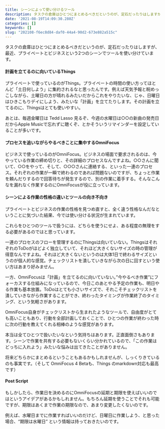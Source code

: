 ```yaml
---
title: シーンによって使い分けるツール
description: タスクの倉庫はひとつにまとめるべきだというのが、定石だったりはしますが、最近、プライベートとビジネスという2つのシーンでツールを使い分けています。
date: '2021-08-19T14:09:30.280Z'
categories: []
keywords: []
slug: "202108-f6ec8d84-daf0-44a4-90d2-673e882a515c"
---
```

タスクの倉庫はひとつにまとめるべきだというのが、定石だったりはしますが、最近、プライベートとビジネスという2つのシーンでツールを使い分けています。

#### 計画を立てるのに向いているThings

プライベートで使っているのがThings。プライベートの時間の使い方ってほとんど「土日何しよう」に集約されるなと思ったんです。例えば天気予報と睨めっこしながら、土曜日の方が晴れるみたいだからこれをやりたいな、じゃ、日曜日はひきこもりデイにしよう、みたいな「計画」を立てたりします。その計画を立てるのに、Thingsはとても使いやすい。

あとは、毎週金曜日は Tedd Lasso 見るぞ、今週の水曜日は○○の新曲の発売日だからApple Musicで忘れずに聴くぞ、とかそういうリマインダーを設定していることが多いです。

#### プロセスを追いながらやるべきことに集中するOmniFocus

ビジネスで使っているのがOmniFocus。ビジネスの場面で要求されるのは、今やっている作業の締め切りと、その詳細のプロセスなんですよね。○○さんに聞いて、○○をやって、そして、○○○さんに連絡する、といった一連のプロセス。それぞれの作業が一瞬で終わるのであれば問題ないのですが、ちょっと作業を頼んだりするので回答待ちが発生するので、別の作業に着手する。そんなこんなを漏れなく作業するのにOmniFocusが役に立っています。

#### シーンによる作業の性格の違いとツールの向き不向き

プライベートとビジネスの作業の性格を見つめ直すと、全く違う性格なんだなということに気づいた結果、今では使い分ける状況が生まれています。

これらをひとつのツールで扱うには、どちらを使うにせよ、ある程度の無理をする必要があるのではと思っています。

一連のプロセスのフローを管理するのにThingsは向いていない。ThingsはそれぞれのToDoがほどよく独立していて、それほど大きくないサイズの時の管理が得意なんですよね。それほど大きくないというのは大体1日で終わるサイズというのが個人的な感覚。チェックリストを潰していきながら次の日に回すという使い方はあまり好みません。

一方、OmniFocusは「計画」を立てるのに向いていない。”今やるべき作業”にフォーカスする仕組みになっているので、今日このあとやる予定の作業も、明日やる作業も基本放置。ToDoはとても小さいサイズで、それこそチェックリストを潰していきながら作業することができ、終わったタイミングが作業終了のタイミング、という気軽さがあります。

OmniFocus自身がチェックリストから生まれたようなツールで、自由度がとても高いこともあり、行動を全部計画しておくことで、ひとつの作業が終わった時に次の行動を教えてくれる相棒のような感覚があります。

本当は全てひとつで扱いたいなという気持ちはあります。正直面倒さもあります。シーンで作業を共有する必要もないくらい分かれているので、「この作業はどっちに入れよう」みたいな悩みは出てきたことがありません。

将来どちらかにまとめるということもあるかもしれませんが、しっくりきているのも事実です。（そして OmniFocus 4 Betaも、Things のmarkdown対応も最高です）

#### Post Script

もしかしたら、作業日を決めるのにOmniFocusの延期と期限を使えばいいのではというアイデアがあるかもしれません。もちろん延期を使うことでそれも可能ですが、期限はあくまで作業の期限なので、あまり変更したくないのです。

例えば、水曜日までに作業すればいいのだけど、日曜日に作業しよう、と思った場合、“期限は水曜日” という情報は持っておきたいのです。